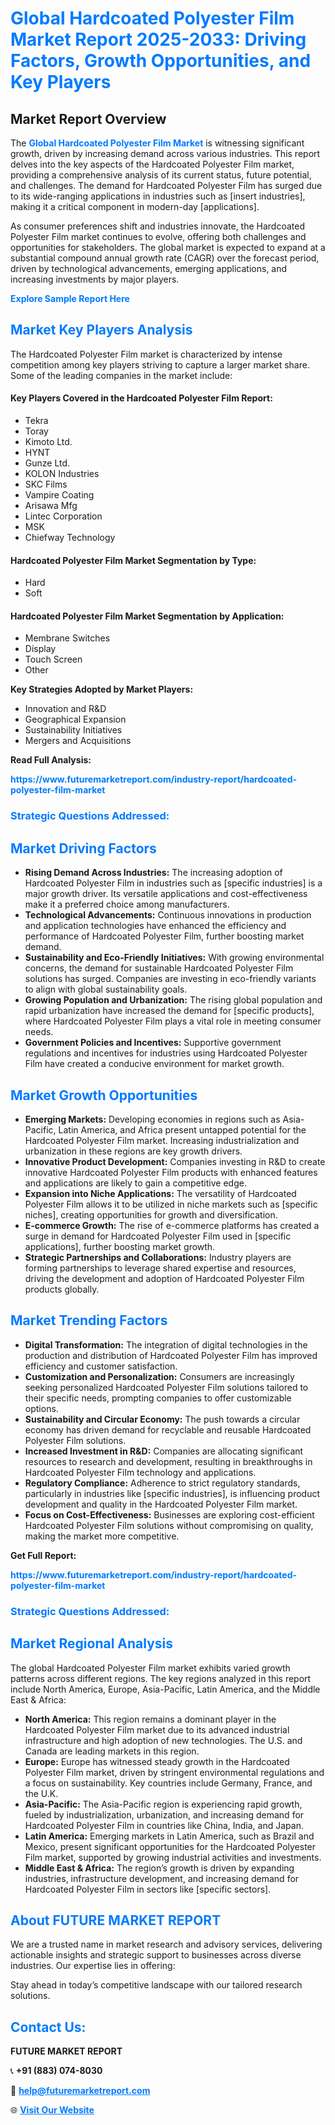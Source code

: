 <h1 style="color: #007BFF;">Global Hardcoated Polyester Film Market Report 2025-2033: Driving Factors, Growth Opportunities, and Key Players</h1>

<section id="overview">
<h2>Market Report Overview</h2>
<p>The <a href="https://www.futuremarketreport.com/industry-report/hardcoated-polyester-film-market" style="color: #007BFF; text-decoration: none;"><strong>Global Hardcoated Polyester Film Market</strong></a> is witnessing significant growth, driven by increasing demand across various industries. This report delves into the key aspects of the Hardcoated Polyester Film market, providing a comprehensive analysis of its current status, future potential, and challenges. The demand for Hardcoated Polyester Film has surged due to its wide-ranging applications in industries such as [insert industries], making it a critical component in modern-day [applications].</p>
<p>As consumer preferences shift and industries innovate, the Hardcoated Polyester Film market continues to evolve, offering both challenges and opportunities for stakeholders. The global market is expected to expand at a substantial compound annual growth rate (CAGR) over the forecast period, driven by technological advancements, emerging applications, and increasing investments by major players.</p>
</section>

<section id="overview">
<p><a href="https://www.futuremarketreport.com/request-sample/reportId=35818" style="color: #007BFF; text-decoration: none;"><strong>Explore Sample Report Here</strong></a></p>
</section>

<section id="key-players">
<h2 style="color: #007BFF;">Market Key Players Analysis</h2>
<p>The Hardcoated Polyester Film market is characterized by intense competition among key players striving to capture a larger market share. Some of the leading companies in the market include:</p>
<h4>Key Players Covered in the Hardcoated Polyester Film Report:</h4>
<ul><li>Tekra</li><li>Toray</li><li>Kimoto Ltd.</li><li>HYNT</li><li>Gunze Ltd.</li><li>KOLON Industries</li><li>SKC Films</li><li>Vampire Coating</li><li>Arisawa Mfg</li><li>Lintec Corporation</li><li>MSK</li><li>Chiefway Technology</li></ul>
<h4>Hardcoated Polyester Film Market Segmentation by Type:</h4>
<ul><li>Hard</li><li>Soft</li></ul>

<h4>Hardcoated Polyester Film Market Segmentation by Application:</h4>
<ul><li>Membrane Switches</li><li>Display</li><li>Touch Screen</li><li>Other</li></ul>
<p><strong>Key Strategies Adopted by Market Players:</strong></p>
<ul>
<li>Innovation and R&D</li>
<li>Geographical Expansion</li>
<li>Sustainability Initiatives</li>
<li>Mergers and Acquisitions</li>
</ul>
</section>

<section>
<p><strong>Read Full Analysis: </strong></p><a href="https://www.futuremarketreport.com/industry-report/hardcoated-polyester-film-market" style="color: #007BFF; text-decoration: none;"><strong>https://www.futuremarketreport.com/industry-report/hardcoated-polyester-film-market</strong></a>
<h3 style="color: #007BFF;">Strategic Questions Addressed:</h3>
</section>

<section id="driving-factors">
<h2 style="color: #007BFF;">Market Driving Factors</h2>
<ul>
<li><strong>Rising Demand Across Industries:</strong> The increasing adoption of Hardcoated Polyester Film in industries such as [specific industries] is a major growth driver. Its versatile applications and cost-effectiveness make it a preferred choice among manufacturers.</li>
<li><strong>Technological Advancements:</strong> Continuous innovations in production and application technologies have enhanced the efficiency and performance of Hardcoated Polyester Film, further boosting market demand.</li>
<li><strong>Sustainability and Eco-Friendly Initiatives:</strong> With growing environmental concerns, the demand for sustainable Hardcoated Polyester Film solutions has surged. Companies are investing in eco-friendly variants to align with global sustainability goals.</li>
<li><strong>Growing Population and Urbanization:</strong> The rising global population and rapid urbanization have increased the demand for [specific products], where Hardcoated Polyester Film plays a vital role in meeting consumer needs.</li>
<li><strong>Government Policies and Incentives:</strong> Supportive government regulations and incentives for industries using Hardcoated Polyester Film have created a conducive environment for market growth.</li>
</ul>
</section>

<section id="growth-opportunities">
<h2 style="color: #007BFF;">Market Growth Opportunities</h2>
<ul>
<li><strong>Emerging Markets:</strong> Developing economies in regions such as Asia-Pacific, Latin America, and Africa present untapped potential for the Hardcoated Polyester Film market. Increasing industrialization and urbanization in these regions are key growth drivers.</li>
<li><strong>Innovative Product Development:</strong> Companies investing in R&D to create innovative Hardcoated Polyester Film products with enhanced features and applications are likely to gain a competitive edge.</li>
<li><strong>Expansion into Niche Applications:</strong> The versatility of Hardcoated Polyester Film allows it to be utilized in niche markets such as [specific niches], creating opportunities for growth and diversification.</li>
<li><strong>E-commerce Growth:</strong> The rise of e-commerce platforms has created a surge in demand for Hardcoated Polyester Film used in [specific applications], further boosting market growth.</li>
<li><strong>Strategic Partnerships and Collaborations:</strong> Industry players are forming partnerships to leverage shared expertise and resources, driving the development and adoption of Hardcoated Polyester Film products globally.</li>
</ul>
</section>

<section id="trending-factors">
<h2 style="color: #007BFF;">Market Trending Factors</h2>
<ul>
<li><strong>Digital Transformation:</strong> The integration of digital technologies in the production and distribution of Hardcoated Polyester Film has improved efficiency and customer satisfaction.</li>
<li><strong>Customization and Personalization:</strong> Consumers are increasingly seeking personalized Hardcoated Polyester Film solutions tailored to their specific needs, prompting companies to offer customizable options.</li>
<li><strong>Sustainability and Circular Economy:</strong> The push towards a circular economy has driven demand for recyclable and reusable Hardcoated Polyester Film solutions.</li>
<li><strong>Increased Investment in R&D:</strong> Companies are allocating significant resources to research and development, resulting in breakthroughs in Hardcoated Polyester Film technology and applications.</li>
<li><strong>Regulatory Compliance:</strong> Adherence to strict regulatory standards, particularly in industries like [specific industries], is influencing product development and quality in the Hardcoated Polyester Film market.</li>
<li><strong>Focus on Cost-Effectiveness:</strong> Businesses are exploring cost-efficient Hardcoated Polyester Film solutions without compromising on quality, making the market more competitive.</li>
</ul>
</section>

<section>
<p><strong>Get Full Report: </strong></p><a href="https://www.futuremarketreport.com/industry-report/hardcoated-polyester-film-market" style="color: #007BFF; text-decoration: none;"><strong>https://www.futuremarketreport.com/industry-report/hardcoated-polyester-film-market</strong></a>
<h3 style="color: #007BFF;">Strategic Questions Addressed:</h3>
</section>


<section id="regional-analysis">
<h2 style="color: #007BFF;">Market Regional Analysis</h2>
<p>The global Hardcoated Polyester Film market exhibits varied growth patterns across different regions. The key regions analyzed in this report include North America, Europe, Asia-Pacific, Latin America, and the Middle East & Africa:</p>
<ul>
<li><strong>North America:</strong> This region remains a dominant player in the Hardcoated Polyester Film market due to its advanced industrial infrastructure and high adoption of new technologies. The U.S. and Canada are leading markets in this region.</li>
<li><strong>Europe:</strong> Europe has witnessed steady growth in the Hardcoated Polyester Film market, driven by stringent environmental regulations and a focus on sustainability. Key countries include Germany, France, and the U.K.</li>
<li><strong>Asia-Pacific:</strong> The Asia-Pacific region is experiencing rapid growth, fueled by industrialization, urbanization, and increasing demand for Hardcoated Polyester Film in countries like China, India, and Japan.</li>
<li><strong>Latin America:</strong> Emerging markets in Latin America, such as Brazil and Mexico, present significant opportunities for the Hardcoated Polyester Film market, supported by growing industrial activities and investments.</li>
<li><strong>Middle East & Africa:</strong> The region’s growth is driven by expanding industries, infrastructure development, and increasing demand for Hardcoated Polyester Film in sectors like [specific sectors].</li>
</ul>
</section>

<footer>
<h2 style="color: #007BFF;">About FUTURE MARKET REPORT</h2>
<p>We are a trusted name in market research and advisory services, delivering actionable insights and strategic support to businesses across diverse industries. Our expertise lies in offering:</p>

<p>Stay ahead in today’s competitive landscape with our tailored research solutions.</p>

<h2 style="color: #007BFF;">Contact Us:</h2>
<p><strong>FUTURE MARKET REPORT</strong></p>
<p>📞 <strong>+91 (883) 074-8030</strong></p>
<p>📧 <strong><a href="mailto:help@futuremarketreport.com" style="color: #007BFF;">help@futuremarketreport.com</a></strong></p>
<p>🌐 <strong><a href="https://www.futuremarketreport.com/" style="color: #007BFF;">Visit Our Website</a></strong></p>
</footer>